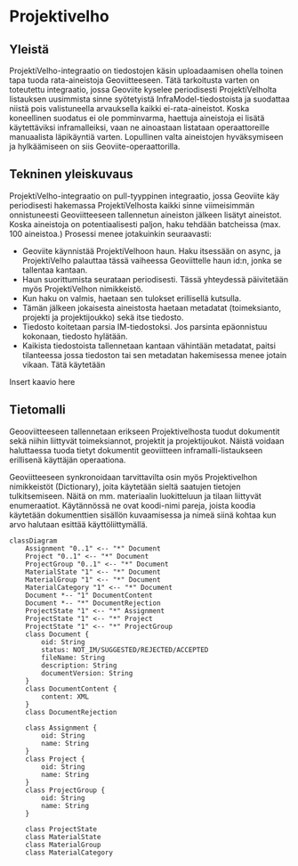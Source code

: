 # Projektivelho

## Yleistä

ProjektiVelho-integraatio on tiedostojen käsin uploadaamisen ohella toinen tapa tuoda rata-aineistoja Geoviitteeseen.
Tätä tarkoitusta varten on toteutettu integraatio, jossa Geoviite kyselee periodisesti ProjektiVelholta
listauksen uusimmista sinne syötetyistä InfraModel-tiedostoista ja suodattaa niistä pois valistuneella arvauksella
kaikki ei-rata-aineistot. Koska koneellinen suodatus ei ole pomminvarma, haettuja aineistoja ei lisätä käytettäviksi
inframalleiksi, vaan ne ainoastaan listataan operaattoreille manuaalista läpikäyntiä varten. Lopullinen valta
aineistojen hyväksymiseen ja hylkäämiseen on siis Geoviite-operaattorilla. 

## Tekninen yleiskuvaus

ProjektiVelho-integraatio on pull-tyyppinen integraatio, jossa Geoviite käy periodisesti hakemassa ProjektiVelhosta 
kaikki sinne viimeisimmän onnistuneesti Geoviitteeseen tallennetun aineiston jälkeen lisätyt aineistot. Koska aineistoja on potentiaalisesti paljon, haku tehdään batcheissa (max. 100 aineistoa.) Prosessi menee jotakuinkin seuraavasti:
- Geoviite käynnistää ProjektiVelhoon haun. Haku itsessään on async, ja ProjektiVelho palauttaa tässä vaiheessa 
Geoviittelle haun id:n, jonka se tallentaa kantaan.
- Haun suorittumista seurataan periodisesti. Tässä yhteydessä päivitetään myös ProjektiVelhon nimikkeistö.
- Kun haku on valmis, haetaan sen tulokset erillisellä kutsulla.
- Tämän jälkeen jokaisesta aineistosta haetaan metadatat (toimeksianto, projekti ja projektijoukko) sekä itse tiedosto.
- Tiedosto koitetaan parsia IM-tiedostoksi. Jos parsinta epäonnistuu kokonaan, tiedosto hylätään.
- Kaikista tiedostoista tallennetaan kantaan vähintään metadatat, paitsi tilanteessa jossa tiedoston tai sen metadatan hakemisessa menee jotain vikaan. Tätä käytetään

Insert kaavio here

## Tietomalli

Geooviitteeseen tallennetaan erikseen Projektivelhosta tuodut dokumentit sekä niihin liittyvät toimeksiannot, projektit
ja projektijoukot. Näistä voidaan haluttaessa tuoda tietyt dokumentit geoviitteen inframalli-listaukseen erillisenä
käyttäjän operaationa.

Geoviitteeseen synkronoidaan tarvittavilta osin myös Projektivelhon nimikkeistöt (Dictionary), joita käytetään sieltä
saatujen tietojen tulkitsemiseen. Näitä on mm. materiaalin luokitteluun ja tilaan liittyvät enumeraatiot. Käytännössä ne
ovat koodi-nimi pareja, joista koodia käytetään dokumenttien sisällön kuvaamisessa ja nimeä siinä kohtaa kun arvo
halutaan esittää käyttöliittymällä.

```mermaid
classDiagram
    Assignment "0..1" <-- "*" Document
    Project "0..1" <-- "*" Document
    ProjectGroup "0..1" <-- "*" Document
    MaterialState "1" <-- "*" Document
    MaterialGroup "1" <-- "*" Document
    MaterialCategory "1" <-- "*" Document
    Document *-- "1" DocumentContent
    Document *-- "*" DocumentRejection
    ProjectState "1" <-- "*" Assignment
    ProjectState "1" <-- "*" Project
    ProjectState "1" <-- "*" ProjectGroup
    class Document {
        oid: String
        status: NOT_IM/SUGGESTED/REJECTED/ACCEPTED
        fileName: String
        description: String
        documentVersion: String
    }
    class DocumentContent {
        content: XML
    }
    class DocumentRejection

    class Assignment {
        oid: String
        name: String
    }
    class Project {
        oid: String
        name: String
    }
    class ProjectGroup {
        oid: String
        name: String
    }

    class ProjectState
    class MaterialState
    class MaterialGroup
    class MaterialCategory
```

